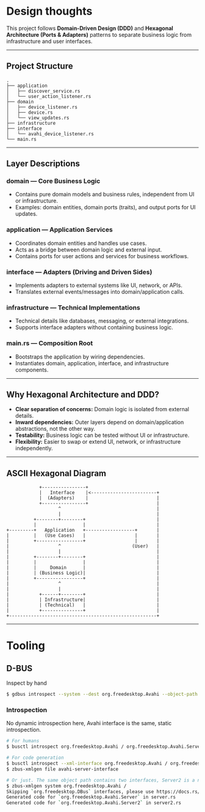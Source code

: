 # Design thoughts

This project follows **Domain-Driven Design (DDD)** and **Hexagonal Architecture (Ports & Adapters)** patterns to separate business logic from infrastructure and user interfaces.

---

## Project Structure

```
.
├── application
│   ├── discover_service.rs
│   └── user_action_listener.rs
├── domain
│   ├── device_listener.rs
│   ├── device.rs
│   └── view_updates.rs
├── infrastructure
├── interface
│   └── avahi_device_listener.rs
└── main.rs
```

---

## Layer Descriptions

### domain — Core Business Logic

- Contains pure domain models and business rules, independent from UI or infrastructure.
- Examples: domain entities, domain ports (traits), and output ports for UI updates.

### application — Application Services

- Coordinates domain entities and handles use cases.
- Acts as a bridge between domain logic and external input.
- Contains ports for user actions and services for business workflows.

### interface — Adapters (Driving and Driven Sides)

- Implements adapters to external systems like UI, network, or APIs.
- Translates external events/messages into domain/application calls.

### infrastructure — Technical Implementations

- Technical details like databases, messaging, or external integrations.
- Supports interface adapters without containing business logic.

### main.rs — Composition Root

- Bootstraps the application by wiring dependencies.
- Instantiates domain, application, interface, and infrastructure components.

---

## Why Hexagonal Architecture and DDD?

- **Clear separation of concerns:** Domain logic is isolated from external details.
- **Inward dependencies:** Outer layers depend on domain/application abstractions, not the other way.
- **Testability:** Business logic can be tested without UI or infrastructure.
- **Flexibility:** Easier to swap or extend UI, network, or infrastructure independently.

---

## ASCII Hexagonal Diagram

```
            +----------------+
            |   Interface    |<------------------------+
            |  (Adapters)    |                         |
            +----------------+                         |
                   ^                                   |
                   |                                   |
          +--------+--------+                          |
          |                 |                          |
+---------+   Application   +------------------+       |
|         |   (Use Cases)   |                  |       |
|         +-----------------+                  |       |
|                  ^                          (User)   |
|                  |                                   |
|         +--------+--------+                          |
|         |                 |                          |
|         |     Domain      |                          |
|         | (Business Logic)|                          |
|         +-----------------+                          |
|                  ^                                   |
|                  |                                   |
|           +------+--------+                          |
|           | Infrastructure|                          |
|           | (Technical)   |                          |
|           +---------------+                          |
+------------------------------------------------------+
```

---

# Tooling

## D-BUS

Inspect by hand

```bash
$ gdbus introspect --system --dest org.freedesktop.Avahi --object-path / --recurse
```

### Introspection

No dynamic introspection here, Avahi interface is the same, static introspection.
```bash
# For humans
$ busctl introspect org.freedesktop.Avahi / org.freedesktop.Avahi.Server

# For code generation
$ busctl introspect --xml-interface org.freedesktop.Avahi / org.freedesktop.Avahi.Server > avahi-server-interface.xml
$ zbus-xmlgen file avahi-server-interface

# Or just. The same object path contains two interfaces, Server2 is a newer, extended version of Server.
$ zbus-xmlgen system org.freedesktop.Avahi /
Skipping `org.freedesktop.DBus` interfaces, please use https://docs.rs/zbus/latest/zbus/fdo/index.html
Generated code for `org.freedesktop.Avahi.Server` in server.rs
Generated code for `org.freedesktop.Avahi.Server2` in server2.rs
```

